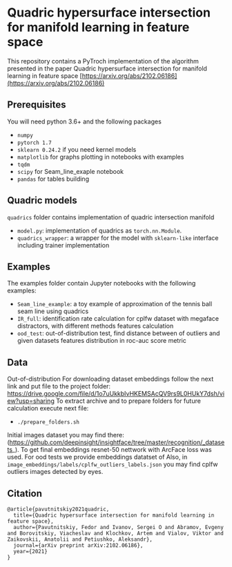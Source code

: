 # Quadric hypersurface intersection for manifold learning in feature space

This repository contains a PyTroch implementation of the algorithm presented in the paper Quadric hypersurface intersection for manifold learning in feature space
[https://arxiv.org/abs/2102.06186](https://arxiv.org/abs/2102.06186)

## Prerequisites

You will need python 3.6+ and the following packages

- `numpy`
- `pytorch 1.7`
- `sklearn 0.24.2` if you need kernel models
- `matplotlib` for graphs plotting in notebooks with examples
- `tqdm`
- `scipy` for Seam_line_exaple notebook
- `pandas` for tables building


## Quadric models

`quadrics` folder contains implementation of quadric intersection manifold

- `model.py`: implementation of quadrics as `torch.nn.Module`.
- `quadrics_wrapper`: a wrapper for the model with `sklearn-like` interface including trainer implementation

## Examples

The examples folder contain Jupyter notebooks with the following examples:

- `Seam_line_example`: a toy example of approximation of the tennis ball seam line using quadrics
- `IR_full`: identification rate calculation for cplfw dataset with megaface distractors, with different methods features calculation  
- `ood_test`: out-of-distribution test, find distance between of outliers and given datasets features distribution in roc-auc score metric

## Data
Out-of-distribution 
For downloading dataset embeddings follow the next link and put file to the project folder:
https://drive.google.com/file/d/1o7uUkkbIvHKEMSAcQV9rs9L0HUkY7dsh/view?usp=sharing
To extract archive and to prepare folders for future calculation execute next file:

- `./prepare_folders.sh`

Initial images dataset you may find there: (https://github.com/deepinsight/insightface/tree/master/recognition/_datasets_). To get final embeddings resnet-50 nettwork with ArcFace loss was used. For ood tests we provide embeddings datatset of  Also, in `image_embeddings/labels/cplfw_outliers_labels.json` you may find cplfw outliers images detected by eyes. 

## Citation
```
@article{pavutnitskiy2021quadric,
  title={Quadric hypersurface intersection for manifold learning in feature space},
  author={Pavutnitskiy, Fedor and Ivanov, Sergei O and Abramov, Evgeny and Borovitskiy, Viacheslav and Klochkov, Artem and Vialov, Viktor and Zaikovskii, Anatolii and Petiushko, Aleksandr},
  journal={arXiv preprint arXiv:2102.06186},
  year={2021}
}
```
